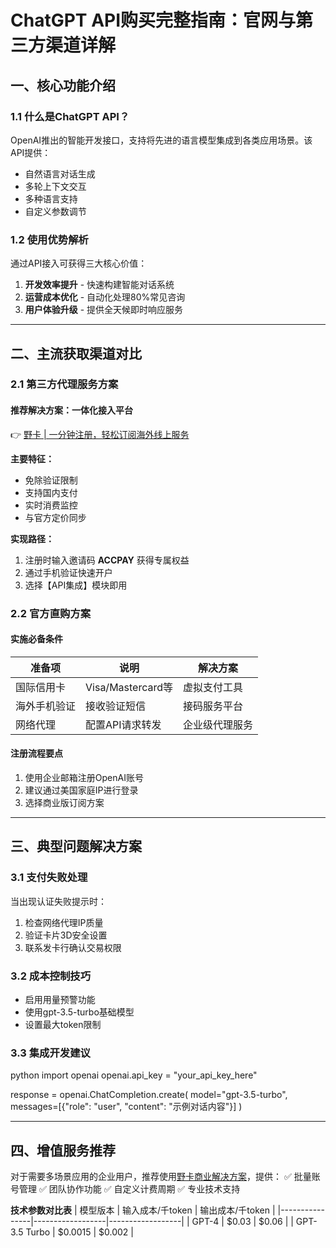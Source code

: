# ChatGPT API购买完整指南：官网与第三方渠道详解

## 一、核心功能介绍

### 1.1 什么是ChatGPT API？
OpenAI推出的智能开发接口，支持将先进的语言模型集成到各类应用场景。该API提供：
- 自然语言对话生成
- 多轮上下文交互
- 多种语言支持
- 自定义参数调节

### 1.2 使用优势解析
通过API接入可获得三大核心价值：
1. **开发效率提升** - 快速构建智能对话系统
2. **运营成本优化** - 自动化处理80%常见咨询
3. **用户体验升级** - 提供全天候即时响应服务

---

## 二、主流获取渠道对比

### 2.1 第三方代理服务方案
#### 推荐解决方案：一体化接入平台
👉 [野卡 | 一分钟注册，轻松订阅海外线上服务](https://bbtdd.com/yeka)

**主要特征：**
- 免除验证限制
- 支持国内支付
- 实时消费监控
- 与官方定价同步

**实现路径：**
1. 注册时输入邀请码 **ACCPAY** 获得专属权益
2. 通过手机验证快速开户
3. 选择【API集成】模块即用



### 2.2 官方直购方案
#### 实施必备条件
| 准备项       | 说明                 | 解决方案            |
|--------------|----------------------|---------------------|
| 国际信用卡   | Visa/Mastercard等    | 虚拟支付工具        |
| 海外手机验证 | 接收验证短信         | 接码服务平台        |
| 网络代理     | 配置API请求转发      | 企业级代理服务      |

#### 注册流程要点
1. 使用企业邮箱注册OpenAI账号
2. 建议通过美国家庭IP进行登录
3. 选择商业版订阅方案

---

## 三、典型问题解决方案
### 3.1 支付失败处理
当出现认证失败提示时：
1. 检查网络代理IP质量
2. 验证卡片3D安全设置
3. 联系发卡行确认交易权限

### 3.2 成本控制技巧
- 启用用量预警功能
- 使用gpt-3.5-turbo基础模型
- 设置最大token限制

### 3.3 集成开发建议
python
import openai
openai.api_key = "your_api_key_here"

response = openai.ChatCompletion.create(
  model="gpt-3.5-turbo",
  messages=[{"role": "user", "content": "示例对话内容"}]
)


---

## 四、增值服务推荐
对于需要多场景应用的企业用户，推荐使用[野卡商业解决方案](https://bbtdd.com/yeka)，提供：
✅ 批量账号管理
✅ 团队协作功能
✅ 自定义计费周期
✅ 专业技术支持



**技术参数对比表**
| 模型版本       | 输入成本/千token | 输出成本/千token |
|----------------|------------------|------------------|
| GPT-4          | $0.03            | $0.06            |
| GPT-3.5 Turbo  | $0.0015          | $0.002           |